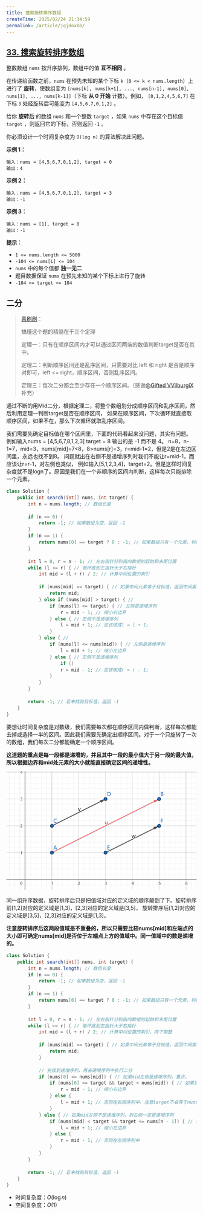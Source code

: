 ```yaml
---
title: 搜索旋转排序数组
createTime: 2025/02/24 21:34:59
permalink: /article/jqjdoxbb/
---
```

## [33. 搜索旋转排序数组](https://leetcode.cn/problems/search-in-rotated-sorted-array/)

整数数组 `nums` 按升序排列，数组中的值 **互不相同** 。

在传递给函数之前，`nums` 在预先未知的某个下标 `k`（`0 <= k < nums.length`）上进行了 **旋转**，使数组变为 `[nums[k], nums[k+1], ..., nums[n-1], nums[0], nums[1], ..., nums[k-1]]`（下标 **从 0 开始** 计数）。例如， `[0,1,2,4,5,6,7]` 在下标 `3` 处经旋转后可能变为 `[4,5,6,7,0,1,2]` 。

给你 **旋转后** 的数组 `nums` 和一个整数 `target` ，如果 `nums` 中存在这个目标值 `target` ，则返回它的下标，否则返回 `-1` 。

你必须设计一个时间复杂度为 `O(log n)` 的算法解决此问题。

**示例 1：**

```
输入：nums = [4,5,6,7,0,1,2], target = 0
输出：4
```

**示例 2：**

```
输入：nums = [4,5,6,7,0,1,2], target = 3
输出：-1
```

**示例 3：**

```
输入：nums = [1], target = 0
输出：-1
```

**提示：**

- `1 <= nums.length <= 5000`
- `-104 <= nums[i] <= 104`
- `nums` 中的每个值都 **独一无二**
- 题目数据保证 `nums` 在预先未知的某个下标上进行了旋转
- `-104 <= target <= 104`

## 二分

> [喜刷刷](https://leetcode.cn/u/zhywanna/)：
> 
> 搞懂这个题的精髓在于三个定理
> 
> 定理一：只有在顺序区间内才可以通过区间两端的数值判断target是否在其中。
>
> 定理二：判断顺序区间还是乱序区间，只需要对比 left 和 right 是否是顺序对即可，left <= right，顺序区间，否则乱序区间。
>
> 定理三：每次二分都会至少存在一个顺序区间。（感谢[@Gifted VVilburgiX](https://leetcode.cn/u/gifted-vvilburgix)补充）

通过不断的用Mid二分，根据定理二，将整个数组划分成顺序区间和乱序区间，然后利用定理一判断target是否在顺序区间，
如果在顺序区间，下次循环就直接取顺序区间，如果不在，那么下次循环就取乱序区间。

我们需要先确定目标值在哪个区间里，下面的代码看起来没问题，其实有问题。
例如输入nums = [4,5,6,7,8,1,2,3] target = 8 输出的是 -1 而不是 4。
n=8，n-1=7，mid=3，nums[mid]=7<8，8>nums[r]=3，r=mid-1=2，但是2是在左边区间里，永远也找不到8。
问题就出在右侧不是递增序列时我们不能让r=mid-1，而应该让r=r-1，对左侧也类似，
例如输入[5,1,2,3,4]，target=2。但是这样时间复杂度就不是logn了。原因是我们在一个非顺序的区间内判断，这样每次只能排除一个元素。

```java
class Solution {
    public int search(int[] nums, int target) {
        int n = nums.length; // 数组长度
        
        if (n == 0) {
            return -1; // 如果数组为空，返回 -1
        }
        if (n == 1) {
            return nums[0] == target ? 0 : -1; // 如果数组只有一个元素，判断是否与目标值相等，相等返回索引 0，否则返回 -1
        }
        
        int l = 0, r = n - 1; // 左右指针分别指向数组的起始和末尾位置
        while (l <= r) { // 循环直到左指针大于右指针
            int mid = (l + r) / 2; // 计算中间位置的索引
            
            if (nums[mid] == target) { // 如果中间元素等于目标值，返回中间索引
                return mid;
            } else if (nums[mid] > target) { // 
                if (nums[l] <= target) { // 左侧是递增序列
                    r = mid - 1; // 缩小右边界
                } else { // 左侧不是递增序列
                    l = mid + 1; // 应该改成l = l + 1;
                }
            } else { // 
                if (nums[l] <= nums[mid]) { // 左侧是递增序列
                    l = mid + 1; // 缩小左边界
                } else { // 左侧不是递增序列
                    if ()
                    r = mid - 1; // 应该改成r = r - 1;
                }
            }
        }
        
        return -1; // 若未找到目标值，返回 -1
    }
}
```

要想让时间复杂度是对数级，我们需要每次都在顺序区间内做判断，这样每次都能去掉或选择一半的区间。因此我们需要先确定出顺序区间。对于一个只旋转了一次的数组，我们每次二分都能确定一个顺序区间。

**这道题的重点是每一段都是递增的，并且其中一段的最小值大于另一段的最大值，所以根据边界和mid处元素的大小就能直接确定区间的递增性。**

![img.png](image-20250224221330671.png)

同一组升序数据，旋转排序后只是把值域对应的定义域的顺序颠倒了下。旋转排序前[1,2]对应的定义域是[1,3]，[2,3]对应的定义域是[3,5]，
旋转排序后[1,2]对应的定义域是[3,5]，[2,3]对应的定义域是[1,3]。

**注意旋转排序后这两段值域是不重叠的，所以只需要比较nums[mid]和左端点的大小即可确定nums[mid]是否位于左端点上方的值域中。同一值域中的数是递增的。**

```java
class Solution {
    public int search(int[] nums, int target) {
        int n = nums.length; // 数组长度
        if (n == 0) {
            return -1; // 如果数组为空，返回 -1
        }
        if (n == 1) {
            return nums[0] == target ? 0 : -1; // 如果数组只有一个元素，判断是否与目标值相等，相等返回索引 0，否则返回 -1
        }
        
        int l = 0, r = n - 1; // 左右指针分别指向数组的起始和末尾位置
        while (l <= r) { // 循环直到左指针大于右指针
            int mid = (l + r) / 2; // 计算中间位置的索引，向下取整
            
            if (nums[mid] == target) { // 如果中间元素等于目标值，返回中间索引
                return mid;
            }
            
            // 先找到递增序列，再去递增序列中执行二分
            if (nums[0] <= nums[mid]) { // 如果mid左侧是递增序列。重点。
                if (nums[0] <= target && target < nums[mid]) { // 如果目标值在左侧递增序列中
                    r = mid - 1; // 缩小右边界
                } else {
                    l = mid + 1; // 否则在右侧序列中。注意target不会等于nums[mid]，因为上面已经判断过了。
                }
            } else { // 如果mid左侧不是递增序列，则右侧一定是递增序列
                if (nums[mid] < target && target <= nums[n - 1]) { // 如果目标值在右侧递增序列中
                    l = mid + 1; // 缩小左边界
                } else {
                    r = mid - 1; // 否则在左侧序列中
                }
            }
        }
        
        return -1; // 若未找到目标值，返回 -1
    }
}
```

- 时间复杂度：$O(\log n)$
- 空间复杂度：$O(1)$